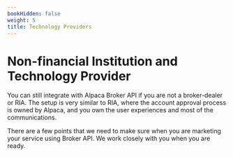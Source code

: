 ```yaml
---
bookHidden: false
weight: 5
title: Technology Providers
---
```


# Non-financial Institution and Technology Provider

You can still integrate with Alpaca Broker API if you are not a broker-dealer or RIA. The setup is very similar to RIA, where the account approval process is owned by Alpaca, and you own the user experiences and most of the communications.

There are a few points that we need to make sure when you are marketing your service using Broker API. We work closely with you when you are ready.
